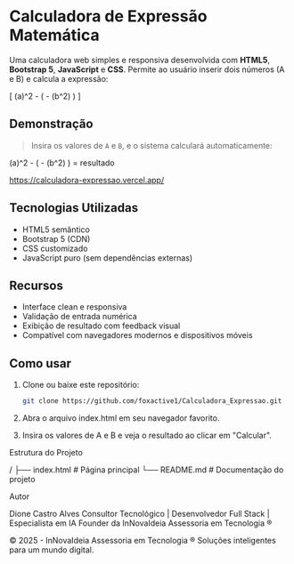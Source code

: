 
# Calculadora de Expressão Matemática

Uma calculadora web simples e responsiva desenvolvida com **HTML5**, **Bootstrap 5**, **JavaScript** e **CSS**. Permite ao usuário inserir dois números (A e B) e calcula a expressão:

\[
(a)^2 - ( - (b^2) )
\]

## Demonstração

> Insira os valores de `A` e `B`, e o sistema calculará automaticamente:

(a)^2 - ( - (b^2) ) = resultado

https://calculadora-expressao.vercel.app/

## Tecnologias Utilizadas

- HTML5 semântico
- Bootstrap 5 (CDN)
- CSS customizado
- JavaScript puro (sem dependências externas)

## Recursos

- Interface clean e responsiva
- Validação de entrada numérica
- Exibição de resultado com feedback visual
- Compatível com navegadores modernos e dispositivos móveis

## Como usar

1. Clone ou baixe este repositório:
   ```bash
   git clone https://github.com/foxactive1/Calculadora_Expressao.git

2. Abra o arquivo index.html em seu navegador favorito.


3. Insira os valores de A e B e veja o resultado ao clicar em "Calcular".



Estrutura do Projeto

/
├── index.html       # Página principal
└── README.md        # Documentação do projeto

Autor

Dione Castro Alves
Consultor Tecnológico | Desenvolvedor Full Stack | Especialista em IA
Founder da InNovaIdeia Assessoria em Tecnologia ®

© 2025 - InNovaIdeia Assessoria em Tecnologia ®
Soluções inteligentes para um mundo digital.
